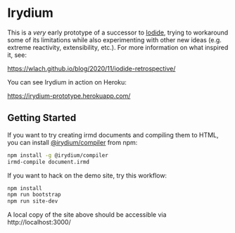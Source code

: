 # Irydium

This is a _very_ early prototype of a successor to [Iodide](https://alpha.iodide.io), trying to workaround some of its limitations while also experimenting with other new ideas (e.g. extreme reactivity, extensibility, etc.). For more information on what inspired it, see:

https://wlach.github.io/blog/2020/11/iodide-retrospective/

You can see Irydium in action on Heroku:

https://irydium-prototype.herokuapp.com/

## Getting Started

If you want to try creating irmd documents and compiling them to HTML, you can install [@irydium/compiler](https://www.npmjs.com/package/@irydium/compiler) from npm:

```bash
npm install -g @irydium/compiler
irmd-compile document.irmd
```

If you want to hack on the demo site, try this workflow:

```bash
npm install
npm run bootstrap
npm run site-dev
```

A local copy of the site above should be accessible via http://localhost:3000/
